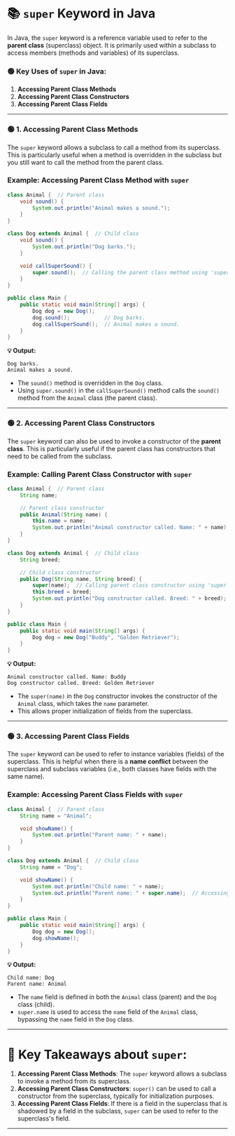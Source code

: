 # 📚 **`super` Keyword in Java**

In Java, the `super` keyword is a reference variable used to refer to the **parent class** (superclass) object. It is primarily used within a subclass to access members (methods and variables) of its superclass.

### 🟢 **Key Uses of `super` in Java:**

1. **Accessing Parent Class Methods**
2. **Accessing Parent Class Constructors**
3. **Accessing Parent Class Fields**

---

### 🟢 **1. Accessing Parent Class Methods**

The `super` keyword allows a subclass to call a method from its superclass. This is particularly useful when a method is overridden in the subclass but you still want to call the method from the parent class.

### **Example: Accessing Parent Class Method with `super`**

```java
class Animal {  // Parent class
    void sound() {
        System.out.println("Animal makes a sound.");
    }
}

class Dog extends Animal {  // Child class
    void sound() {
        System.out.println("Dog barks.");
    }

    void callSuperSound() {
        super.sound();  // Calling the parent class method using 'super'
    }
}

public class Main {
    public static void main(String[] args) {
        Dog dog = new Dog();
        dog.sound();           // Dog barks.
        dog.callSuperSound();  // Animal makes a sound.
    }
}
```

**💡 Output:**
```
Dog barks.
Animal makes a sound.
```

- The `sound()` method is overridden in the `Dog` class.
- Using `super.sound()` in the `callSuperSound()` method calls the `sound()` method from the `Animal` class (the parent class).

---

### 🟢 **2. Accessing Parent Class Constructors**

The `super` keyword can also be used to invoke a constructor of the **parent class**. This is particularly useful if the parent class has constructors that need to be called from the subclass.

### **Example: Calling Parent Class Constructor with `super`**

```java
class Animal {  // Parent class
    String name;

    // Parent class constructor
    public Animal(String name) {
        this.name = name;
        System.out.println("Animal constructor called. Name: " + name);
    }
}

class Dog extends Animal {  // Child class
    String breed;

    // Child class constructor
    public Dog(String name, String breed) {
        super(name);  // Calling parent class constructor using 'super'
        this.breed = breed;
        System.out.println("Dog constructor called. Breed: " + breed);
    }
}

public class Main {
    public static void main(String[] args) {
        Dog dog = new Dog("Buddy", "Golden Retriever");
    }
}
```

**💡 Output:**
```
Animal constructor called. Name: Buddy
Dog constructor called. Breed: Golden Retriever
```

- The `super(name)` in the `Dog` constructor invokes the constructor of the `Animal` class, which takes the `name` parameter.
- This allows proper initialization of fields from the superclass.

---

### 🟢 **3. Accessing Parent Class Fields**

The `super` keyword can be used to refer to instance variables (fields) of the superclass. This is helpful when there is a **name conflict** between the superclass and subclass variables (i.e., both classes have fields with the same name).

### **Example: Accessing Parent Class Fields with `super`**

```java
class Animal {  // Parent class
    String name = "Animal";

    void showName() {
        System.out.println("Parent name: " + name);
    }
}

class Dog extends Animal {  // Child class
    String name = "Dog";

    void showName() {
        System.out.println("Child name: " + name);
        System.out.println("Parent name: " + super.name);  // Accessing parent class field
    }
}

public class Main {
    public static void main(String[] args) {
        Dog dog = new Dog();
        dog.showName();
    }
}
```

**💡 Output:**
```
Child name: Dog
Parent name: Animal
```

- The `name` field is defined in both the `Animal` class (parent) and the `Dog` class (child).
- `super.name` is used to access the `name` field of the `Animal` class, bypassing the `name` field in the `Dog` class.

---

# 🚀 **Key Takeaways about `super`:**

1. **Accessing Parent Class Methods**: The `super` keyword allows a subclass to invoke a method from its superclass.
2. **Accessing Parent Class Constructors**: `super()` can be used to call a constructor from the superclass, typically for initialization purposes.
3. **Accessing Parent Class Fields**: If there is a field in the superclass that is shadowed by a field in the subclass, `super` can be used to refer to the superclass's field.

---

